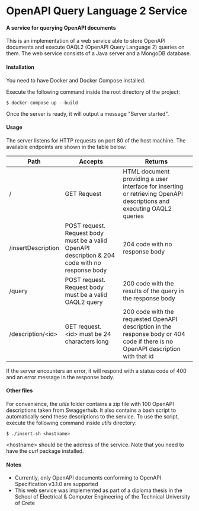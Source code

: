 OpenAPI Query Language 2 Service
================================
#### A service for querying OpenAPI documents ####
This is an implementation of a web service able to store OpenAPI documents and execute OAQL2 (OpenAPI Query Language 2) queries on them. The web service consists of a Java server and a MongoDB database.

#### Installation ####
You need to have Docker and Docker Compose installed.

Execute the following command inside the root directory of the project:

    $ docker-compose up --build
    
Once the server is ready, it will output a message "Server started".

#### Usage ####
The server listens for HTTP requests on port 80 of the host machine. The available endpoints are shown in the table below:

| Path                | Accepts                                                                                               | Returns                                                                                                                          |
|---------------------|-------------------------------------------------------------------------------------------------------|----------------------------------------------------------------------------------------------------------------------------------|
| /                   | GET Request                                                                                           | HTML document providing a user interface for inserting or retrieving OpenAPI descriptions and executing OAQL2 queries            |
| /insertDescription  | POST request.<br /> Request body must be a valid OpenAPI description & 204 code with no response body | 204 code with no response body                                                                                                   |
| /query              | POST request.<br /> Request body must be a valid OAQL2 query                                          | 200 code with the results of the query in the response body                                                                      |
| /description/\<id\> | GET request.<br /> \<id\> must be 24 characters long                                                  | 200 code with the requested OpenAPI description in the response body or 404 code if there is no OpenAPI description with that id |

If the server encounters an error, it will respond with a status code of 400 and an error message in the response body. 

#### Other files ####
For convenience, the *utils* folder contains a zip file with 100 OpenAPI descriptions taken from Swaggerhub. It also contains a bash script to automatically send these descriptions to the service. To use the script, execute the following command inside *utils* directory:

    $ ./insert.sh <hostname> 

\<hostname\> should be the address of the service. Note that you need to have the *curl* package installed.

#### Notes ####
- Currently, only OpenAPI documents conforming to OpenAPI Specification v3.1.0 are supported
- This web service was implemented as part of a diploma thesis in the School of Electrical & Computer Engineering of the Technical University of Crete
